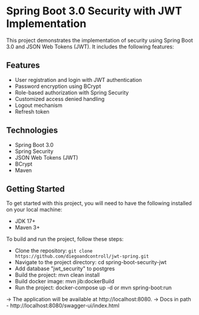 # Spring Boot 3.0 Security with JWT Implementation
This project demonstrates the implementation of security using Spring Boot 3.0 and JSON Web Tokens (JWT). It includes the following features:

## Features
* User registration and login with JWT authentication
* Password encryption using BCrypt
* Role-based authorization with Spring Security
* Customized access denied handling
* Logout mechanism
* Refresh token

## Technologies
* Spring Boot 3.0
* Spring Security
* JSON Web Tokens (JWT)
* BCrypt
* Maven
 
## Getting Started
To get started with this project, you will need to have the following installed on your local machine:

* JDK 17+
* Maven 3+


To build and run the project, follow these steps:

* Clone the repository: `git clone https://github.com/diegoandcontroll/jwt-spring.git`
* Navigate to the project directory: cd spring-boot-security-jwt
* Add database "jwt_security" to postgres 
* Build the project: mvn clean install
* Build docker image: mvn jib:dockerBuild 
* Run the project: docker-compose up -d or mvn spring-boot:run 

-> The application will be available at http://localhost:8080.
-> Docs in path - http://localhost:8080/swagger-ui/index.html
